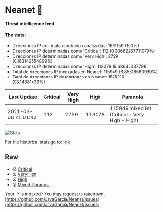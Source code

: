 # Neanet :hocho:
#### Threat intelligence feed
#### The stats:

- Direcciones IP con mala reputacion analizadas: 1691159 (100%)
- Direcciones IP determinadas como 'Critical':  112 (0.00662267711079%)
- Direcciones IP determinadas como 'Very High':  2759 (0.163142554899%)
- Direcciones IP determinadas como 'High':  113078 (6.68642037798)
- Total de direcciones IP indexadas en Neanet:  115949 (6.85618560999%)
- Total de direcciones IP descartadas en Neanet:  1575210 (93.14381439%)

| Last Update | Critical | Very High | High | Paranoia |
| --- | --- | --- | --- | --- |
| 2021-03-08 21:01:42 | 112 | 2759 | 113078 | 115949 mixed list (Critical + Very High + High)|

![Stats](https://docs.google.com/spreadsheets/d/e/2PACX-1vSnaNMIXVabIpDJjufMlzH7poXnshF3mgd8Is1g9ytUEzVsP5my4Trn8f-xkoLLQ38xpL3HtmUexLo6/pubchart?oid=501124687&format=image)

For the historical stats go to: [link](/stats.csv)
## Raw
- :scream: [Critical](https://raw.githubusercontent.com/JavaGarcia/Neanet/master/blacklists/neanet_critical.txt)
- :fearful: [VeryHigh](https://raw.githubusercontent.com/JavaGarcia/Neanet/master/blacklists/neanet_veryHigh.txtt)
- :frowning: [High](https://raw.githubusercontent.com/JavaGarcia/Neanet/master/blacklists/neanet_high.txt)
- :dizzy_face: [Mixed-Paranoia](https://raw.githubusercontent.com/JavaGarcia/Neanet/master/blacklists/neanet_all.txt)


Your IP is indexed? You may request to takedown. [https://github.com/JavaGarcia/Neanet/issues](https://github.com/JavaGarcia/Neanet/issues)


















































































































































































































































































































































































































































































































































































































































































































































































































































































































































































































































































































































































































































































































































































































































































































































































































































































































































































































































































































































































































































































































































































































































































































































































































































































































































































































































































































































































































































































































































































































































































































































































































































































































































































































































































































































































































































































































































































































































































































































































































































































































































































































































































































































































































































































































































































































































































































































































































































































































